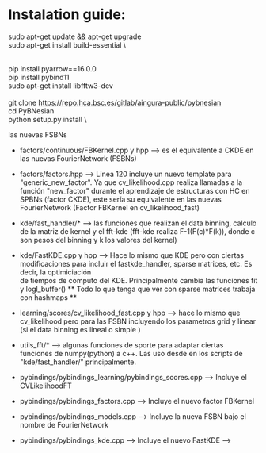 # Instalation guide:
sudo apt-get update && apt-get upgrade \
sudo apt-get install build-essential \

<create venv> \
pip install pyarrow==16.0.0 \
pip install pybind11 \
sudo apt-get install libfftw3-dev \
\
git clone https://repo.hca.bsc.es/gitlab/aingura-public/pybnesian \
cd PyBNesian \
python setup.py install \



<!-- # En pybnesian se han realizado las siguientes modificaciones:

- models/FourierNetwork.cpp y hpp --> las nuevas FSBNs
- factors/continuous/FBKernel.cpp y hpp --> es el equivalente a CKDE en las nuevas FourierNetwork (FSBNs)
- factors/factors.hpp --> Linea 120 incluye un nuevo template para "generic_new_factor". Ya que cv_likelihood.cpp realiza llamadas a la función "new_factor" 
durante el aprendizaje de estructuras con HC en SPBNs (factor CKDE), este sería su equivalente en las nuevas FourierNetwork (Factor FBKernel en cv_likelihood_fast)

- kde/fast_handler/* --> las funciones que realizan el data binning, calculo de la matriz de kernel y el fft-kde 
(fft-kde realiza F-1(F(c)*F(k)), donde c son pesos del binning y k los valores del kernel)

- kde/FastKDE.cpp y hpp --> Hace lo mismo que KDE pero con ciertas modificaciones para incluir el fastkde_handler, sparse matrices, etc. Es decir, la optimiciación  
de tiempos de computo del KDE. Principalmente cambia las funciones fit y logl_buffer()
** Todo lo que tenga que ver con sparse matrices trabaja con hashmaps **


- learning/scores/cv_likelihood_fast.cpp y hpp --> hace lo mismo que cv_likelihood pero para las FSBN incluyendo los parametros 
grid y linear (si el data binning es lineal o simple )

- utils_fft/* --> algunas funciones de sporte para adaptar ciertas funciones de numpy(python) a c++. Las uso desde en los scripts de "kde/fast_handler/" principalmente.

- pybindings/pybindings_learning/pybindings_scores.cpp --> Incluye el CVLikelihoodFT
- pybindings/pybindings_factors.cpp --> Incluye el nuevo factor FBKernel
- pybindings/pybindings_models.cpp --> Incluye la nueva FSBN bajo el nombre de FourierNetwork
- pybindings/pybindings_kde.cpp --> Incluye el nuevo FastKDE  -->






